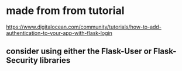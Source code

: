 # made from from tutorial

https://www.digitalocean.com/community/tutorials/how-to-add-authentication-to-your-app-with-flask-login

## consider using either the Flask-User or Flask-Security libraries
